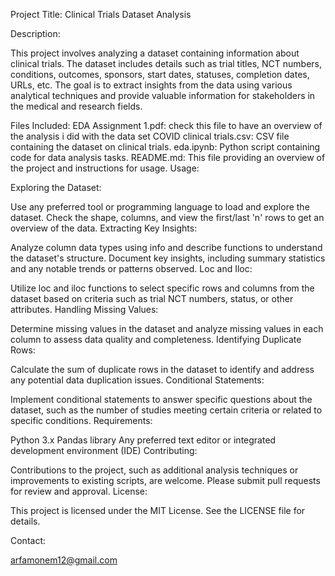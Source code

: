 Project Title: Clinical Trials Dataset Analysis

Description:

This project involves analyzing a dataset containing information about clinical trials. The dataset includes details such as trial titles, NCT numbers, conditions, outcomes, sponsors, start dates, statuses, completion dates, URLs, etc. The goal is to extract insights from the data using various analytical techniques and provide valuable information for stakeholders in the medical and research fields.

Files Included:
EDA Assignment 1.pdf: check this file to have an overview of the analysis i did with the data set
COVID clinical trials.csv: CSV file containing the dataset on clinical trials.
eda.ipynb: Python script containing code for data analysis tasks.
README.md: This file providing an overview of the project and instructions for usage.
Usage:

Exploring the Dataset:

Use any preferred tool or programming language to load and explore the dataset.
Check the shape, columns, and view the first/last 'n' rows to get an overview of the data.
Extracting Key Insights:

Analyze column data types using info and describe functions to understand the dataset's structure.
Document key insights, including summary statistics and any notable trends or patterns observed.
Loc and Iloc:

Utilize loc and iloc functions to select specific rows and columns from the dataset based on criteria such as trial NCT numbers, status, or other attributes.
Handling Missing Values:

Determine missing values in the dataset and analyze missing values in each column to assess data quality and completeness.
Identifying Duplicate Rows:

Calculate the sum of duplicate rows in the dataset to identify and address any potential data duplication issues.
Conditional Statements:

Implement conditional statements to answer specific questions about the dataset, such as the number of studies meeting certain criteria or related to specific conditions.
Requirements:

Python 3.x
Pandas library
Any preferred text editor or integrated development environment (IDE)
Contributing:

Contributions to the project, such as additional analysis techniques or improvements to existing scripts, are welcome. Please submit pull requests for review and approval.
License:

This project is licensed under the MIT License. See the LICENSE file for details.

Contact:

arfamonem12@gmail.com

